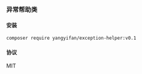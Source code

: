 ### 异常帮助类
    

#### 安装

    composer require yangyifan/exception-helper:v0.1
        
#### 协议

MIT
        
    
    
    
    
    